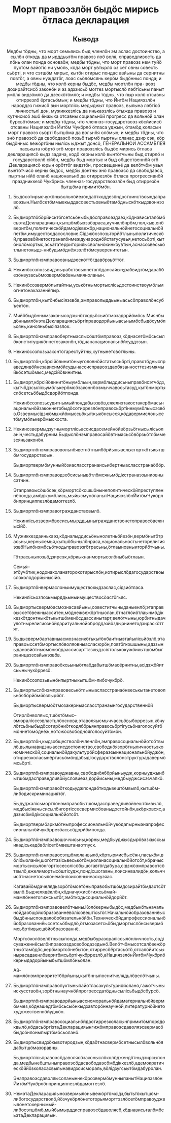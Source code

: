 <h1 align='center'>Морт правоэзлӧн быдӧс мирись ӧтласа декларация</h1>
<h2 align='center'>Кыводз</h2>
<p align='center'>Медбы тӧдны, что морт семьяись быд членлӧн эм аслас достоинство, а сылӧн ӧткодь да мырддьытӧм правоэз лоӧ воля, справедливость да лӧнь олан понда основаӧн;  медбы тӧдны, что морт правоэз нем туйӧ пуктӧм вайӧтіс  ни умӧль, кӧда морт увтырлӧ оз сет овны совесть сьӧрті, и что сэтшӧм мирыс, кытӧн отирыс пондас авйыны да сернитны повтӧг, а овны нуждатӧг, лоас сьӧлӧмсянь керӧм быдӧнныс понда; и
медбы тӧдны, что колӧ керны быдӧс, медбы мортлӧн пра- воэз дозирайтсисӧ законӧн и эз адззисьӧ моггез мортыслӧ лэбтісьны паныт умӧля видзӧмлӧ да дзескӧтӧмлӧ; и
медбы тӧдны, что пыр колӧ отсавны отиррезлӧ ёртасьӧмын; и
медбы тӧдны, что Йитӧм Нацияэзлӧн народдэз гижисӧ  вын мортлісь медыджыт правоэз, вылына лэбтісӧ личностьлі дон, мужиккезлісь да инькаэзлісь ӧтыжда правоэз и кутчисисӧ эшӧ ёнжыка отсавны социальнӧй прогресс да вольнӧй олан бурсьӧтӧмын; и
медбы тӧдны, что членнэз-государствоэз кӧсйисисӧ отсавны Нацияэзлӧн Йитӧм Чукӧрлӧ ӧтласа уджын, ӧтамӧд коласын морт правоэз сьӧрті бытшӧма да вольнӧя олӧмын; и
медбы тӧдны, что энӧ правоэсӧ да свободаэсӧ позьӧ тырмӧ пыртны оланас дзир сэк, кӧр быдӧнныс вежӧртӧны нылісь ыджыт донсӧ,
ГЕНЕРАЛЬНӦЙ АССАМБЛЕЯ паськыта юӧртӧ этӧ морт правоэзлісь быдӧс мирись ӧтласа декларациясӧ кыдз задача, кодӧ керны колӧ вынтӧтчыны быд отирлӧ и государстволӧ сійӧн, медбы быд мортыс и быд общественнӧй  этӧ Декларациясӧ юрын орӧттӧг видзтӧн, просвещеннё да велӧтчӧм увья вынтӧтчисӧ керны быдӧс, медбы донтны энӧ правоэсӧ да свободаэсӧ, пыртны нійӧ оланӧ национальнӧ да отиррезлӧн ӧтласа прогрессивнӧй праздниккезӧ Чукӧрись членнэз-государствоэзлӧн быд отиррезӧн бытшӧма примитӧмӧн.</p>
<ol>
  <li>
    <p>Быдӧсотирысчужӧнывольнӧйезӧндаӧткоддезӧндостоинствоындаправоэзын.Нылӧсетӧммывкыддасовестьовныӧтамӧдныскӧткыдзвоннэзлӧ.</p>
  </li>
  <li>
    <p>Быдмортлӧбӧрйисьтӧгсетсьӧныбыдӧсправоэздаэз,кӧднависьталӧмӧсьэтаДекларацияын,кытшӧмбыэзвӧвраса,кучиклӧнрӧм,пол,кыв,енӧверитӧм,политическӧйдамодіквежӧр,национальнӧйнетосоциальнӧйпетӧм,имуществодасословие.Сідзжӧозпозьторйӧтлыныполитическӧй,правовӧйнетостраналӧнмеждународнӧйстатусувья,нетосьӧрті,кытӧнолӧмортыс,асьэтатерриторияысвольнӧкинкӧувтын,аснасозвеськӧтлынетокыдз-нибудьмӧднёжзэлӧтӧмсуверенитетын.</p>
  </li>
  <li>
    <p>Быдмортлӧнэмправоовныдзескӧттӧгдавӧрзьӧттӧг.</p>
  </li>
  <li>
    <p>Некинӧсозпозьвидзнырабствоыннетопӧдансайын;рабвидзӧмдараббезӧнвузасьӧмозвермӧвӧвнымияноланын.</p>
  </li>
  <li>
    <p>Некинӧсозвермӧпытайтны,уськӧтнымортыслісьдостоинствоумӧльмогнетонаказаннёпыр.</p>
  </li>
  <li>
    <p>Быдмортлӧн,кытӧнбысіяэзвӧв,эмправолыддьыныасьсӧправолӧнсубъектӧн.</p>
  </li>
  <li>
    <p>Мийӧбыдӧннымзаконысодзынӧткодьӧсьиӧтмозадорйӧмӧсь.МиянбыдӧннымлӧнэтаДекларациясьӧртіправодорйыныасьнымӧсбыдӧсумӧльсянь,кинсяньбысіяэзлок.</p>
  </li>
  <li>
    <p>Быдмортлӧнэмправобертныаслысӧштӧмправоэз,кӧднасетӧмӧсьсылӧконституцияӧннетозаконӧн,тӧдчананациональнӧйсуддэзын.</p>
  </li>
  <li>
    <p>Некинӧсозпозьзаконтӧгарестуйтны,кутнынетовӧтлыны.</p>
  </li>
  <li>
    <p>Быдмортлӧн,кӧрсійӧвинитӧныуголовнӧйстатьясьӧрті,правотӧднысправедливӧйнезависимӧйсудынассисправоэздаобязанносттезиэмямыйкӧсэтшӧмыс,медсійӧвинитны.</p>
  </li>
  <li>
    <p>Быдморт,кӧрсійӧвинитӧныумӧльын,вермӧлыддисьныправӧнсэтчӧдз,кытчӧдзсылісьумӧлькерӧмсӧзаконнӧозмыччавосьтасуд,кытӧнмортыслӧсетсьӧбыдӧсдорйӧтпонда.</p>
    <p>Некинӧсозпозьсудитнымыйпондабыэзвӧв,ежелиэтакостакерӧмасьнацональнӧйзаконнетобыдӧсотиррезлӧнправосьӧртінемумӧльысэзвӧв.Озвермысідзжӧмыжйӧмыссьӧкытжыкӧнсысся,кӧдавермислонысетӧмумӧлькерӧмыскоста.</p>
  </li>
  <li>
    <p>Некинозвермыдзугнымортлісьассисдасемейнӧйвӧрзьӧтнысылісьоланін,честьдабурним.Быдыслӧнэмправосайӧвтныасьсӧвӧрзьӧтлӧммезсяньзаконӧн.</p>
  </li>
  <li>
    <p>Быдмортлӧнэмправовольнӧяветлӧтныибӧрйыныаслысгорткӧтькытшӧмгосударствоын.</p>
    <p>Быдмортвермӧмунныйӧзиасласстранаисьибертныасласстранаӧбӧр.</p>
  </li>
  <li>
    <p>Быдмортлӧнэмправодзебсисьнывӧтлӧмсяньмӧдікстранаэзыниовнысэтчин.</p>
    <p>Этаправоысӧшӧсэк,кӧрмортсӧкошшӧнынеполитическӧйпреступленнёпонда,амӧдікумӧлись,мыйысмунӧпанытНацияэзлӧнЙитӧмЧукӧрлӧнпринциппезлӧдамоггезлӧ.</p>
  </li>
  <li>
    <p>Быдмортлӧнэмправогражданствовылӧ.</p>
    <p>Некинлісьозвермӧвесисьмырддьыныгражданствонетоправосӧвежнысійӧ.</p>
  </li>
  <li>
    <p>Мужиккездаинькаэз,кӧдналыддисьӧнынолетньӧйезӧн,вермӧныгӧтрасьны,кернысемья,кытшӧбынылӧнраса,национальностьнеторелигияэзвӧНылӧнэмӧсьӧткодьправоэзгӧтрасьны,ӧтлаыновныиторйӧтчыны.</p>
    <p>Гӧтрасьныпозьӧдзирсэк,кӧркыкнанмортысолӧныбыӧтлаын.</p>
    <p>Семья–этӧучӧтик,нодонаколанаторокотирыслӧн,иотирыслӧдагосударствоыслӧколӧдорйынысійӧ.</p>
  </li>
  <li>
    <p>Быдмортлӧнвермаслоныимуществокыдзаслас,сідзиӧтласа.</p>
    <p>Некинлісьозпозьмырддьыныимуществосӧастӧгьяс.</p>
  </li>
  <li>
    <p>Быдмортысвермӧасмознасавйыны,совеститчыныданыенлӧ;этаправоыссетӧвежныасситен,мӧднежвежӧртныолан,ӧтнатлӧиӧтлаынмӧдіккезкӧтдонтныкӧтькытшӧменӧсдаассинытарт,велӧтчыны,юрбитныдачулӧтнырелигиознӧйдаритуальнӧйобряддэзйӧздырнинетодзираскӧттят.</p>
  </li>
  <li>
    <p>Быдысвермӧартавныасмознасикӧтькытӧнбаитныэтайылісьйӧзлӧ;этаправоыссетӧмортыслӧволяовныасласюрӧн,повтӧгкошшыны,адззыныдановйӧтныомӧнюӧдаассисарттэзкыдзсіятолькокужӧикытшӧмбыграницаэзсайынэзвӧв.</p>
  </li>
  <li>
    <p>Быдмортлӧнэмправоӧксьыныӧтлаӧдабытшӧмасёрнитны,асідзжӧйитсьынычукӧррезӧ.</p>
    <p>Некинӧсозпозьвынӧнпыртныкытшӧм-либочукӧрӧ.</p>
  </li>
  <li>
    <p>Быдмортыслӧнэмправовеськӧтлыныасласстранаӧнвеськытанетовольнӧябӧрйӧмйӧзпырйӧт.</p>
    <p>Быдмортысвермӧӧтмозакерныасласстранаынгосударственнӧй</p>
    <p>Отирлӧнволяыс,тшӧктӧмыс–эмюраліссезвластьлӧоснова;этаволяысмыччассьӧвыборрезын,кӧчулӧтсьӧныбыдӧсотирӧниӧткодябӧрьянправосьӧртігусьӧнаголосуйтӧмӧннетомӧднёж,нотожӧсвободнӧяголосуйтӧмӧн.</p>
  </li>
  <li>
    <p>Быдмортлӧн,кыдзобществолӧнчленлӧн,эмправосоциальнӧйотсӧтвылӧ,вылынавидзныассисдостоинство,свободнӧязорӧтныличностьэкономическӧй,социальнӧйдакультурӧйсфераэзыннациональнӧйуджӧн,отиррезколасынёртасьӧмӧндабыдгосударстволӧнструктурадавермӧмсьӧрті.</p>
  </li>
  <li>
    <p>Быдмортлӧнэмправоуджавны,свободнӧябӧрйыныудж,корныуджынбытшӧмдасправедливӧйусловиеэз,дорйисьны,медбыуджсисэзчапкӧ.</p>
    <p>Быдмортлӧнэмправоӧткодьуджпондаӧткодьвештӧмвылӧ,кытшӧм-либодискриминациятӧг.</p>
    <p>Быдуджалісьмортлӧнэмправобытшӧмдасправедливӧйвештӧмвылӧ,медбысіяачысисылӧнгортіссесвермисӧовныдостойнӧя,акӧрковсяс,адззисӧмӧдіксоциальнӧйотсӧт.</p>
    <p>Быдмортвермӧаркмӧтныпрофессиональнӧйчукӧдапырныэнапрофессиональнӧйчукӧррезӧасьсӧдорйӧмпонда.</p>
  </li>
  <li>
    <p>Быдмортлӧнэмправошоччисьны,корны,медбыуджысдырӧвэзкыссьыикадіськадӧвӧлісетӧмвештанаотпуск.</p>
  </li>
  <li>
    <p>Быдмортлӧнэмправосэтшӧмоланвылӧ,кӧртырмисбысёян,паськӧм,вӧлібыоланін,шогӧттэзісьвеськӧтӧм,коланасоциальнӧйотсӧт,кӧрачысмортысисылӧнгортіссесолісӧбышогавтӧгдабура,сідзжӧэмправоотсӧтвылӧ,ежелимортысӧштісудж,пондісшогавны,лоисинвалидӧн,кольччисӧтнаснетосылӧнемӧнлоисовнынеаскузяас.</p>
    <p>Кагавайӧмдачелядьзорӧтӧмсетӧныправобытшӧмдозирайтӧмдаотсӧтвылӧ.Быдчелядёклӧн,кӧдначужисӧгижсьӧмай-мамлӧннетогижсьытӧг,эмӧткодьсоциальнӧйдорйӧт.</p>
  </li>
  <li>
    <p>Быдмортлӧнэмправовелӧтчыны.Колӧкерныбыдӧс,медбыкӧтьначальнӧйдаобщӧйобразованнёвӧлісӧвештісьтӧг.Начальнӧйобразованнёысбыдӧнныспондалоӧобязательнӧйӧн.Техническӧйдапрофессиональнӧйобразованнёыссетсьӧбыдлӧ,ӧтмозасетсьӧбыдмортыслӧнсывермӧмсьӧртіивысшӧйобразованнё.</p>
    <p>Мортсӧколӧвелӧтнысыпонда,медбыбуразораліссылӧнличность,содісуваженнёсылӧнправоэздасвободаэздынӧ.Велӧтчӧмысотсалӧвежӧртныӧтамӧдӧс,керӧмортсӧнебытӧн,отирресӧёртасьӧтӧ,отсалӧйитсьынырасадаенлӧверитӧмсьӧртічукӧррезлӧ,аНацияэзлӧнЙитӧмЧукӧрлӧкерныдадорйыныбытшӧмлӧньолан.</p>
    <p>Ай-мамлӧнэмприоритетбӧрйыны,кытӧнныпоснитчелядьлӧвелӧтчыны.</p>
  </li>
  <li>
    <p>Быдмортлӧнэмправопуктыныпайӧтласакультурнӧйоланӧ,гажӧтчыныискусствоӧн,зорӧтнынаучнӧйпрогрессдатӧднысылісьбыдӧсбурсӧ.</p>
    <p>Быдмортлӧнэмправодорйыныассисморальнӧйдаматериальнӧйвермӧммез,кӧднашедтӧмӧсьсыӧнкыдзавторӧннаучнӧй,литературнӧйнетохудожественнӧйуджӧн.</p>
  </li>
  <li>
    <p>Быдмортлӧнэмправосоциальнӧйдаотиррезколасынпримитӧмпорядоквылӧ,кӧдасьӧртіэтаДекларацияынгижӧмправоэсдаволяэсвермасӧбыдсӧнлоныпыртӧмӧсьоланӧ.</p>
  </li>
  <li>
    <p>Быдмортысвидзӧкывотиродзын,кӧдаӧтнасвермӧсетнысылӧвольнӧядабытшӧмазоравны.</p>
    <p>Быдмортлісьправоэсӧдаволясӧзаконыслӧколӧджендӧтныдзирсыпонда,медбынеӧштыныправоэсӧдасвободаэсӧмӧдіккезлӧ,адемократическӧййӧзколасасвылынавидзсисмораль,вӧлідзугсьытӧмдабуролан.</p>
    <p>ЭнаправоэсдаволяысоланыннекӧрозвермӧмунныпанытНацияэзлӧнЙитӧмЧукӧрлӧнпринциппезлӧдамоггезлӧ.</p>
  </li>
  <li>
    <p>НемэтаДекларацияынозвермылонывежӧртӧмсідз,бытьтӧкытшӧм-либогосударстволӧ,йӧзчукӧрлӧнетоторьяморттэзлӧсетӧмправоуджвылӧнетокернымый-либосэтшӧмӧ,мыйбымырддисправоэсӧдаволясӧ,кӧднависьталӧмӧсьэтаДекларацияын.</p>
  </li>
</ol>